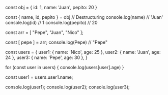 const obj = {
  id: 1,
  name: 'Juan',
  pepito: 20
}

const { name, id, pepito } = obj // Destructuring
console.log(name) // 'Juan'
console.log(id) // 1
console.log(pepito) // 20


const arr = [
  "Pepe",
  "Juan",
  "Nico"
];

const [ pepe ] = arr;
console.log(Pepe) // "Pepe"


const users = {
  user1: { name: 'Nico', age: 25 },
  user2: { name: 'Juan', age: 24 },
  user3: { name: 'Pepe', age: 30 },
}

for (const user in users) {
  console.log(users[user].age)
}


const  user1  = users.user1.name;

console.log(user1);
console.log(user2);
console.log(user3);